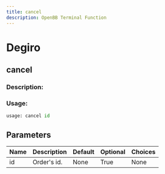```yaml
---
title: cancel
description: OpenBB Terminal Function
---
```


# Degiro

## cancel

### Description: 



### Usage: 
```python
usage: cancel id
```

## Parameters

| Name | Description | Default | Optional | Choices |
| ---- | ----------- | ------- | -------- | ------- |
| id | Order's id. | None | True | None |


